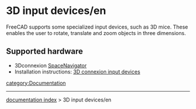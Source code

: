 # 3D input devices/en
FreeCAD supports some specialized input devices, such as 3D mice. These enables the user to rotate, translate and zoom objects in three dimensions.

## Supported hardware 

-   3Dconnexion [SpaceNavigator](http://www.3dconnexion.com/products/spacenavigator.html)
-   Installation instructions: [3D connexion input devices](3Dconnexion_input_devices.md)

[category:Documentation](category_Documentation.md)

---
[documentation index](../README.md) > 3D input devices/en
